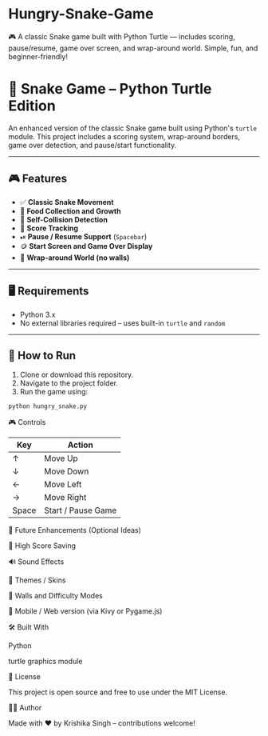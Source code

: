 # Hungry-Snake-Game
🎮 A classic Snake game built with Python Turtle — includes scoring, pause/resume, game over screen, and wrap-around world. Simple, fun, and beginner-friendly!
# 🐍 Snake Game – Python Turtle Edition

An enhanced version of the classic Snake game built using Python's `turtle` module. This project includes a scoring system, wrap-around borders, game over detection, and pause/start functionality.

---

## 🎮 Features

- ✅ **Classic Snake Movement**
- 🎯 **Food Collection and Growth**
- 🧠 **Self-Collision Detection**
- 🧾 **Score Tracking**
- ⏯ **Pause / Resume Support** (`Spacebar`)
- 🪙 **Start Screen and Game Over Display**
- 🔄 **Wrap-around World (no walls)**

---

## 🖥️ Requirements

- Python 3.x
- No external libraries required – uses built-in `turtle` and `random`

---

## 🚀 How to Run

1. Clone or download this repository.
2. Navigate to the project folder.
3. Run the game using:

```bash
python hungry_snake.py
```

🎮 Controls

| Key   | Action             |
| ----- | ------------------ |
| ↑     | Move Up            |
| ↓     | Move Down          |
| ←     | Move Left          |
| →     | Move Right         |
| Space | Start / Pause Game |


🧩 Future Enhancements (Optional Ideas)

💾 High Score Saving

🔊 Sound Effects

🌈 Themes / Skins

🧱 Walls and Difficulty Modes

📱 Mobile / Web version (via Kivy or Pygame.js)



🛠️ Built With

Python

turtle graphics module


📄 License

This project is open source and free to use under the MIT License.

🙋‍♀️ Author

Made with ❤️ by Krishika Singh – contributions welcome! 


